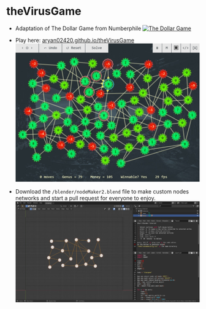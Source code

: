 # theVirusGame

 - Adaptation of The Dollar Game from Numberphile
[![The Dollar Game](http://img.youtube.com/vi/U33dsEcKgeQ/0.jpg)](http://www.youtube.com/watch?v=U33dsEcKgeQ)

 - Play here: [aryan02420.github.io/theVirusGame](aryan02420.github.io/theVirusGame)
![The Virus Game](/github/preview.jpg)

 - Download the `/blender/nodeMaker2.blend` file to make custom nodes networks and start a pull request for everyone to enjoy.
![Blender](/blender/preview.jpg)
